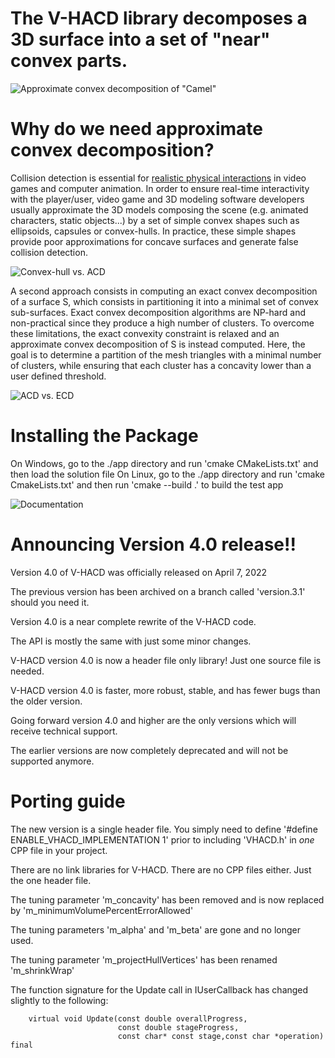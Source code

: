 # The V-HACD library decomposes a 3D surface into a set of "near" convex parts.

![Approximate convex decomposition of "Camel"](https://github.com/kmammou/v-hacd/raw/master/doc/acd.png)

# Why do we need approximate convex decomposition?

Collision detection is essential for [realistic physical interactions](https://www.youtube.com/watch?v=oyjE5L4-1lQ) in video games and computer animation. In order to ensure real-time interactivity with the player/user, video game and 3D modeling software developers usually approximate the 3D models composing the scene (e.g. animated characters, static objects...) by a set of simple convex shapes such as ellipsoids, capsules or convex-hulls. In practice, these simple shapes provide poor approximations for concave surfaces and generate false collision detection.

![Convex-hull vs. ACD](https://raw.githubusercontent.com/kmammou/v-hacd/master/doc/chvsacd.png)

A second approach consists in computing an exact convex decomposition of a surface S, which consists in partitioning it into a minimal set of convex sub-surfaces. Exact convex decomposition algorithms are NP-hard and non-practical since they produce a high number of clusters. To overcome these limitations, the exact convexity constraint is relaxed and an approximate convex decomposition of S is instead computed. Here, the goal is to determine a partition of the mesh triangles with a minimal number of clusters, while ensuring that each cluster has a concavity lower than a user defined threshold.

![ACD vs. ECD](https://raw.githubusercontent.com/kmammou/v-hacd/master/doc/ecdvsacd.png)

# Installing the Package

On Windows, go to the ./app directory and run 'cmake CMakeLists.txt' and then load the solution file
On Linux, go to the ./app directory and run 'cmake CmakeLists.txt' and then run 'cmake --build .' to build the test app

![Documentation](https://docs.google.com/presentation/d/1OZ4mtZYrGEC8qffqb8F7Le2xzufiqvaPpRbLHKKgTIM/edit?usp=sharing)

# Announcing Version 4.0 release!!

Version 4.0 of V-HACD was officially released on April 7, 2022

The previous version has been archived on a branch called 'version.3.1' should you need it.

Version 4.0 is a near complete rewrite of the V-HACD code. 

The API is mostly the same with just some minor changes.

V-HACD version 4.0 is now a header file only library!  Just one source file is needed.

V-HACD version 4.0 is faster, more robust, stable, and has fewer bugs than the older version.

Going forward version 4.0 and higher are the only versions which will receive technical support.

The earlier versions are now completely deprecated and will not be supported anymore.

# Porting guide

The new version is a single header file. You simply need to define '#define ENABLE_VHACD_IMPLEMENTATION 1' prior to including 'VHACD.h' in *one* CPP file in your project.

There are no link libraries for V-HACD. There are no CPP files either. Just the one header file.

The tuning parameter 'm_concavity' has been removed and is now replaced by 'm_minimumVolumePercentErrorAllowed'

The tuning parameters 'm_alpha' and 'm_beta' are gone and no longer used.

The tuning parameter 'm_projectHullVertices' has been renamed 'm_shrinkWrap'

The function signature for the Update call in IUserCallback has changed slightly to the following:

        virtual void Update(const double overallProgress,
                            const double stageProgress,
                            const char* const stage,const char *operation) final
